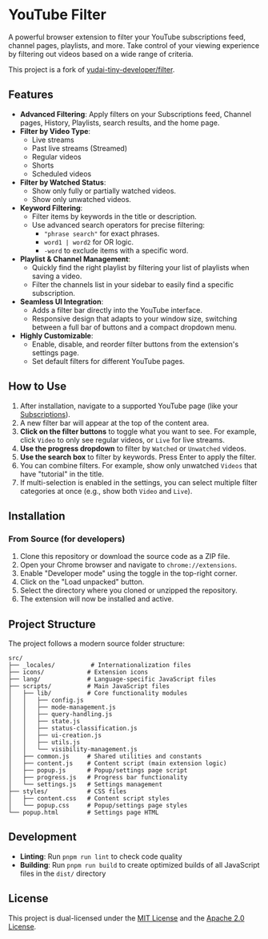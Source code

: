 # YouTube Filter

A powerful browser extension to filter your YouTube subscriptions feed, channel pages, playlists, and more. Take control of your viewing experience by filtering out videos based on a wide range of criteria.

This project is a fork of [yudai-tiny-developer/filter](https://github.com/yudai-tiny-developer/filter).

## Features

- **Advanced Filtering**: Apply filters on your Subscriptions feed, Channel pages, History, Playlists, search results, and the home page.
- **Filter by Video Type**:
  - Live streams
  - Past live streams (Streamed)
  - Regular videos
  - Shorts
  - Scheduled videos
- **Filter by Watched Status**:
  - Show only fully or partially watched videos.
  - Show only unwatched videos.
- **Keyword Filtering**:
  - Filter items by keywords in the title or description.
  - Use advanced search operators for precise filtering:
    - `"phrase search"` for exact phrases.
    - `word1 | word2` for OR logic.
    - `-word` to exclude items with a specific word.
- **Playlist & Channel Management**:
  - Quickly find the right playlist by filtering your list of playlists when saving a video.
  - Filter the channels list in your sidebar to easily find a specific subscription.
- **Seamless UI Integration**:
  - Adds a filter bar directly into the YouTube interface.
  - Responsive design that adapts to your window size, switching between a full bar of buttons and a compact dropdown menu.
- **Highly Customizable**:
  - Enable, disable, and reorder filter buttons from the extension's settings page.
  - Set default filters for different YouTube pages.

## How to Use

1.  After installation, navigate to a supported YouTube page (like your [Subscriptions](https://www.youtube.com/feed/subscriptions)).
2.  A new filter bar will appear at the top of the content area.
3.  **Click on the filter buttons** to toggle what you want to see. For example, click `Video` to only see regular videos, or `Live` for live streams.
4.  **Use the progress dropdown** to filter by `Watched` or `Unwatched` videos.
5.  **Use the search box** to filter by keywords. Press Enter to apply the filter.
6.  You can combine filters. For example, show only unwatched `Videos` that have "tutorial" in the title.
7.  If multi-selection is enabled in the settings, you can select multiple filter categories at once (e.g., show both `Video` and `Live`).

## Installation

### From Source (for developers)

1.  Clone this repository or download the source code as a ZIP file.
2.  Open your Chrome browser and navigate to `chrome://extensions`.
3.  Enable "Developer mode" using the toggle in the top-right corner.
4.  Click on the "Load unpacked" button.
5.  Select the directory where you cloned or unzipped the repository.
6.  The extension will now be installed and active.

## Project Structure

The project follows a modern source folder structure:

```
src/
├── _locales/          # Internationalization files
├── icons/            # Extension icons
├── lang/             # Language-specific JavaScript files
├── scripts/          # Main JavaScript files
│   ├── lib/          # Core functionality modules
│   │   ├── config.js
│   │   ├── mode-management.js
│   │   ├── query-handling.js
│   │   ├── state.js
│   │   ├── status-classification.js
│   │   ├── ui-creation.js
│   │   ├── utils.js
│   │   └── visibility-management.js
│   ├── common.js     # Shared utilities and constants
│   ├── content.js    # Content script (main extension logic)
│   ├── popup.js      # Popup/settings page script
│   ├── progress.js   # Progress bar functionality
│   └── settings.js   # Settings management
├── styles/           # CSS files
│   ├── content.css   # Content script styles
│   └── popup.css     # Popup/settings page styles
└── popup.html        # Settings page HTML
```

## Development

- **Linting**: Run `pnpm run lint` to check code quality
- **Building**: Run `pnpm run build` to create optimized builds of all JavaScript files in the `dist/` directory

## License

This project is dual-licensed under the [MIT License](LICENSE-MIT) and the [Apache 2.0 License](LICENSE-APACHE).
